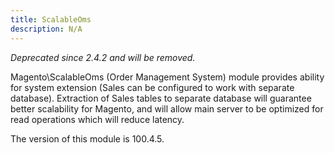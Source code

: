 ```yaml
---
title: ScalableOms
description: N/A
---
```


_Deprecated since 2.4.2 and will be removed._

Magento\ScalableOms (Order Management System) module provides ability for system extension
(Sales can be configured to work with separate database).
Extraction of Sales tables to separate database will guarantee better scalability for Magento,
and will allow main server to be optimized for read operations which will reduce latency.

<InlineAlert slots="text" />
The version of this module is 100.4.5.
